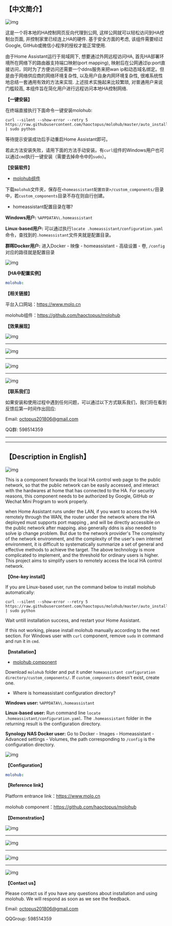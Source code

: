 ## **【中文简介】**

![img](README/xmolo-zx.png)

这是一个将本地的HA控制网页反向代理到公网, 这样公网就可以轻松访问到HA控制台页面, 并控制家里已经连上HA的硬件. 基于安全方面的考虑, 该组件需要经过Google, GitHub或微信小程序的授权才能正常使用.

由于Home Assistant运行于局域网下, 想要通过外网远程访问HA, 首先HA部署环境所在网络下的路由器支持端口映射(port mapping), 映射后在公网通过ip:port直接访问，同时为了方便访问还需要一个ddns服务来把wan ip和动态域名绑定。但是由于网络供应商的网络环境复杂性, 以及用户自身内网环境复杂性, 很难系统性地总结一套通用有效的方法来实现. 上述技术实施起来比较繁琐, 对普通用户来说门槛较高, 本组件旨在简化用户进行远程访问本地HA控制网络.

**【一键安装】**

在终端直接执行下面命令一键安装molohub:

```shell
curl --silent --show-error --retry 5 https://raw.githubusercontent.com/haoctopus/molohub/master/auto_install.py | sudo python
```

等待提示安装成功后手动重启Home Assistant即可。

若此方法安装失败，请用下面的方法手动安装。有`curl`组件的Windows用户也可以通过`cmd`执行一键安装（需要去掉命令中的`sudo`）。

**【安装软件】**

- [molohub组件](https://github.com/haoctopus/molohub)

下载`molohub`文件夹，保存在`<homeassistant配置目录>/custom_components/`目录中，若`custom_components`目录不存在则自行创建。

- homeassistant配置目录在哪?

**Windows用户:** `%APPDATA%\.homeassistant`

**Linux-based用户:** 可以通过执行`locate .homeassistant/configuration.yaml`命令，查找到的`.homeassistant`文件夹就是配置目录。

**群晖Docker用户:** 进入Docker - 映像 - homeassistant - 高级设置 - 卷, `/config`对应的路径就是配置目录

![img](README/docker.png)

**【HA中配置实例】**

```yaml
molohub:
```

**【相关链接】**

平台入口网站：<https://www.molo.cn>

molohub组件：<https://github.com/haoctopus/molohub>

**【效果展现】**

![img](README/molo_info.png)
****
![img](README/molo_login.png)
****
![img](README/molo_info2.png)
****
![img](README/molo_wechat_suc.png)

**【联系我们】**

如果安装和使用过程中遇到任何问题，可以通过以下方式联系我们，我们将在看到反馈后第一时间作出回应:

Email: octopus201806@gmail.com

QQ群: 598514359

****
****

## **【Description in English】**

![img](README/xmolo-zx.png)

This is a component forwards the local HA control web page to the public network, so that the public network can be easily accessed, and interact with the hardwares at home that has connected to the HA. For security reasons, this component needs to be authorized by Google, GitHub or Wechat Mini Program to work properly.

when Home Assistant runs under the LAN, if you want to access the HA remotely through the WAN, the router under the network where the HA deployed must supports port mapping , and will be directly accessible on the public network after mapping. also generally ddns is also needed to solve ip change problem. But due to the network provider's The complexity of the network environment, and the complexity of the user's own internet environment, it is difficult to systematically summarize a set of general and effective methods to achieve the target. The above technology is more complicated to implement, and the threshold for ordinary users is higher. This project aims to simplify users to remotely access the local HA control network.

**【One-key install】**

If you are Linux-based user, run the command below to install molohub automatically:

```shell
curl --silent --show-error --retry 5 https://raw.githubusercontent.com/haoctopus/molohub/master/auto_install.py | sudo python
```

Wait untill installation success, and restart your Home Assistant.

If this not working, please install molohub manually according to the next section. For Windows user with `curl` component, remove `sudo` in command and run it in `cmd`.

**【Installation】**

- [molohub component](https://github.com/haoctopus/molohub)

Download `molohub` folder and put it under `homeassistant configuration directory/custom_components/`. If `custom_components` doesn't exist, create one.

- Where is homeassistant configuration directory?

**Windows user:** `%APPDATA%\.homeassistant`

**Linux-based user:** Run command line `locate .homeassistant/configuration.yaml`. The `.homeassistant` folder in the returning result is the configuration directory.

**Synology NAS Docker user:** Go to Docker - Images - Homeassistant - Advanced settings - Volumes, the path corresponding to `/config` is the configuration directory.

![img](README/docker.png)

**【Configuration】**

```yaml
molohub:
```

**【Reference link】**

Platform entrance link：<https://www.molo.cn>

molohub component：<https://github.com/haoctopus/molohub>

**【Demonstration】**

![img](README/molo_info.png)
****
![img](README/molo_login.png)
****
![img](README/molo_info2.png)
****
![img](README/molo_wechat_suc.png)

**【Contact us】**

Please contact us if you have any questions about installation and using molohub. We will respond as soon as we see the feedback.

Email: octopus201806@gmail.com

QQGroup: 598514359